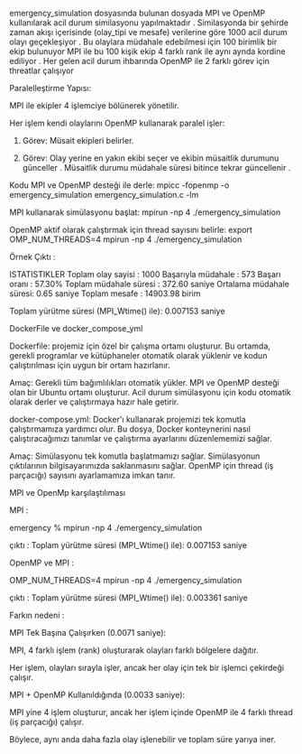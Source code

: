 emergency_simulation dosyasında bulunan dosyada MPI ve OpenMP kullanılarak acil durum similasyonu yapılmaktadır . 
 Similasyonda bir şehirde zaman akışı içerisinde (olay_tipi ve mesafe) verilerine göre  1000 acil durum olayı geçekleşiyor . Bu olaylara müdahale edebilmesi için 100 birimlik bir ekip bulunuyor 
 MPI ile bu 100 kişik ekip 4 farklı rank ile aynı aynda kordine ediliyor . Her gelen acil durum ihbarında OpenMP ile 2 farklı görev için threatlar çalışıyor 


 Paralelleştirme Yapısı:

MPI ile ekipler 4 işlemciye bölünerek yönetilir.

Her işlem kendi olaylarını OpenMP kullanarak paralel işler:

1. Görev: Müsait ekipleri belirler. 

2. Görev: Olay yerine en yakın ekibi seçer ve ekibin müsaitlik durumunu günceller . Müsaitlik durumu müdahale süresi bitince tekrar güncellenir .



Kodu MPI ve OpenMP desteği ile derle:  mpicc -fopenmp -o emergency_simulation emergency_simulation.c -lm

MPI kullanarak simülasyonu başlat: mpirun -np 4 ./emergency_simulation

OpenMP aktif olarak çalıştırmak için thread sayısını belirle: export OMP_NUM_THREADS=4
mpirun -np 4 ./emergency_simulation


Örnek Çıktı :

ISTATISTIKLER
Toplam olay sayisi      : 1000
Başarıyla müdahale      : 573
Başarı oranı            : 57.30%
Toplam müdahale süresi  : 372.60 saniye
Ortalama müdahale süresi: 0.65 saniye
Toplam mesafe           : 14903.98 birim

Toplam yürütme süresi (MPI_Wtime() ile): 0.007153 saniye





DockerFile ve docker_compose_yml

Dockerfile:
projemiz için özel bir çalışma ortamı oluşturur.
Bu ortamda, gerekli programlar ve kütüphaneler otomatik olarak yüklenir ve kodun çalıştırılması için uygun bir ortam hazırlanır.

Amaç:
 Gerekli tüm bağımlılıkları otomatik yükler.
 MPI ve OpenMP desteği olan bir Ubuntu ortamı oluşturur.
 Acil durum simülasyonu için kodu otomatik olarak derler ve çalıştırmaya hazır hale getirir.


 docker-compose.yml:
Docker'ı kullanarak projemizi tek komutla çalıştırmamıza yardımcı olur.
Bu dosya, Docker konteynerini nasıl çalıştıracağımızı tanımlar ve çalıştırma ayarlarını düzenlememizi sağlar.

Amaç:
 Simülasyonu tek komutla başlatmamızı sağlar.
 Simülasyonun çıktılarının bilgisayarımızda saklanmasını sağlar.
 OpenMP için thread (iş parçacığı) sayısını ayarlamamıza imkan tanır.



 MPI ve OpenMp karşılaştılıması 


 MPI :

 emergency % mpirun -np 4 ./emergency_simulation   
 
 çıktı : Toplam yürütme süresi (MPI_Wtime() ile): 0.007153 saniye


 OpenMP ve MPI  :

OMP_NUM_THREADS=4
mpirun -np 4 ./emergency_simulation

 çıktı : Toplam yürütme süresi (MPI_Wtime() ile): 0.003361 saniye


 Farkın nedeni :

  MPI Tek Başına Çalışırken (0.0071 saniye):

MPI, 4 farklı işlem (rank) oluşturarak olayları farklı bölgelere dağıtır.

Her işlem, olayları sırayla işler, ancak her olay için tek bir işlemci çekirdeği çalışır.

  MPI + OpenMP Kullanıldığında (0.0033 saniye):

MPI yine 4 işlem oluşturur, ancak her işlem içinde OpenMP ile 4 farklı thread (iş parçacığı) çalışır.

Böylece, aynı anda daha fazla olay işlenebilir ve toplam süre yarıya iner.
